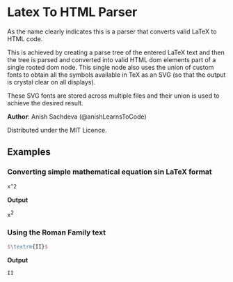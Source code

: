 # Latex To HTML Parser  
As the name clearly indicates this is a parser that converts valid LaTeX to HTML code.

This is achieved by creating a parse tree of the entered LaTeX text and then the tree is
parsed and converted into valid HTML dom elements part of a single rooted dom node. This single 
node also uses the union of custom fonts to obtain all the symbols available in TeX as 
an SVG (so that the output is crystal clear on all displays).

These SVG fonts are stored across multiple files and their union is used to achieve 
the desired result.

__Author__: Anish Sachdeva (@anishLearnsToCode)


Distributed under the MIT Licence.

## Examples
### Converting simple mathematical equation sin LaTeX format
```tex
x^2
```

__Output__

x<sup>2</sup>

### Using the Roman Family text
 ```latex
$\textrm{II}$
 ```

__Output__
````text
II
````
